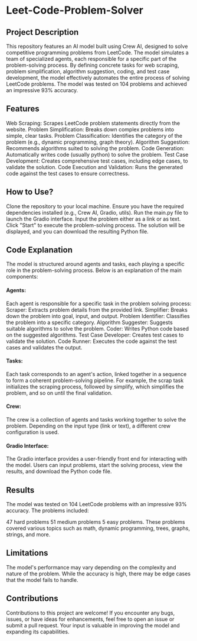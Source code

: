 # Leet-Code-Problem-Solver
## Project Description
This repository features an AI model built using Crew AI, designed to solve competitive programming problems from LeetCode. The model simulates a team of specialized agents, each responsible for a specific part of the problem-solving process. By defining concrete tasks for web scraping, problem simplification, algorithm suggestion, coding, and test case development, the model effectively automates the entire process of solving LeetCode problems. The model was tested on 104 problems and achieved an impressive 93% accuracy.

## Features
Web Scraping: Scrapes LeetCode problem statements directly from the website.
Problem Simplification: Breaks down complex problems into simple, clear tasks.
Problem Classification: Identifies the category of the problem (e.g., dynamic programming, graph theory).
Algorithm Suggestion: Recommends algorithms suited to solving the problem.
Code Generation: Automatically writes code (usually python) to solve the problem.
Test Case Development: Creates comprehensive test cases, including edge cases, to validate the solution.
Code Execution and Validation: Runs the generated code against the test cases to ensure correctness.

## How to Use?
Clone the repository to your local machine.
Ensure you have the required dependencies installed (e.g., Crew AI, Gradio, utils).
Run the main.py file to launch the Gradio interface.
Input the problem either as a link or as text.
Click "Start" to execute the problem-solving process.
The solution will be displayed, and you can download the resulting Python file.

## Code Explanation
The model is structured around agents and tasks, each playing a specific role in the problem-solving process. Below is an explanation of the main components:

#### Agents:
Each agent is responsible for a specific task in the problem solving process:
Scraper: Extracts problem details from the provided link.
Simplifier: Breaks down the problem into goal, input, and output.
Problem Identifier: Classifies the problem into a specific category.
Algorithm Suggester: Suggests suitable algorithms to solve the problem.
Coder: Writes Python code based on the suggested algorithms.
Test Case Developer: Creates test cases to validate the solution.
Code Runner: Executes the code against the test cases and validates the output.

#### Tasks: 
Each task corresponds to an agent's action, linked together in a sequence to form a coherent problem-solving pipeline. For example, the scrap task initializes the scraping process, followed by simplify, which simplifies the problem, and so on until the final validation.

#### Crew: 
The crew is a collection of agents and tasks working together to solve the problem. Depending on the input type (link or text), a different crew configuration is used.

#### Gradio Interface: 
The Gradio interface provides a user-friendly front end for interacting with the model. Users can input problems, start the solving process, view the results, and download the Python code file.

## Results
The model was tested on 104 LeetCode problems with an impressive 93% accuracy. The problems included:

47 hard problems
51 medium problems
5 easy problems. 
These problems covered various topics such as math, dynamic programming, trees, graphs, strings, and more.

## Limitations
The model's performance may vary depending on the complexity and nature of the problem.
While the accuracy is high, there may be edge cases that the model fails to handle.

## Contributions
Contributions to this project are welcome! If you encounter any bugs, issues, or have ideas for enhancements, feel free to open an issue or submit a pull request. Your input is valuable in improving the model and expanding its capabilities.
